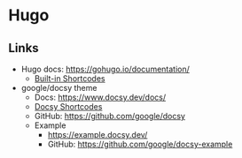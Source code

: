 # Hugo

## Links

- Hugo docs: <https://gohugo.io/documentation/>
  - [Built-in Shortcodes](https://gohugo.io/content-management/shortcodes/#use-hugos-built-in-shortcodes)
- google/docsy theme
  - Docs: <https://www.docsy.dev/docs/>
  - [Docsy Shortcodes](https://www.docsy.dev/docs/adding-content/shortcodes/)
  - GitHub: <https://github.com/google/docsy>
  - Example
    - <https://example.docsy.dev/>
    - GitHub: <https://github.com/google/docsy-example>
